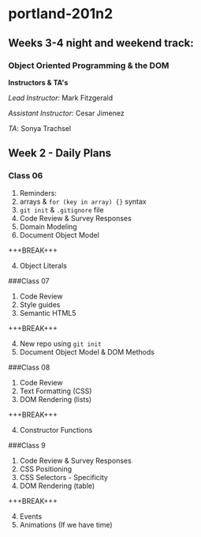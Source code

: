 # portland-201n2
## Weeks 3-4 night and weekend track:
### Object Oriented Programming & the DOM
**Instructors & TA's**

*Lead Instructor*: Mark Fitzgerald

*Assistant Instructor*: Cesar Jimenez

*TA*: Sonya Trachsel

## Week 2 - Daily Plans
### Class 06
1. Reminders:
  1. arrays & `for (key in array) {}` syntax
  2. `git init` & `.gitignore` file
2. Code Review & Survey Responses
3. Domain Modeling
4. Document Object Model

+++BREAK+++

4. Object Literals

###Class 07
1. Code Review
2. Style guides
3. Semantic HTML5

+++BREAK+++

4. New repo using `git init`
5. Document Object Model & DOM Methods

###Class 08
1. Code Review
2. Text Formatting (CSS)
3. DOM Rendering (lists)

+++BREAK+++

4. Constructor Functions

###Class 9
1. Code Review & Survey Responses
2. CSS Positioning
2. CSS Selectors - Specificity
3. DOM Rendering (table)

+++BREAK+++

4. Events
5. Animations (If we have time)
